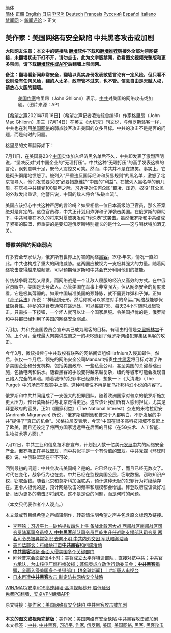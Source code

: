  <!-- 面包屑导航 --> <div class="breadcrumb"><!-- GTranslate: https://gtranslate.io/ -->  <div class="switcher notranslate">  <div class="selected">  <a href="#" onclick="return false;"> 简体</a>  </div>  <div class="option">  <a href="https://www.bannedbook.org" onclick="doGTranslate('zh-CN|zh-CN');jQuery('div.switcher div.selected a').html(jQuery(this).html());return false;" title="简体中文" class="nturl selected"> 简体</a>  <a href="https://www.bannedbook.org/zh-tw/" onclick="doGTranslate('zh-CN|zh-TW');jQuery('div.switcher div.selected a').html(jQuery(this).html());return false;" title="繁體中文" class="nturl"> 正體</a>  <a href="https://www.bannedbook.org/en/" onclick="doGTranslate('zh-CN|en');jQuery('div.switcher div.selected a').html(jQuery(this).html());return false;" title="English" class="nturl"> English</a>  <a href="https://www.bannedbook.org/ja/" onclick="doGTranslate('zh-CN|ja');jQuery('div.switcher div.selected a').html(jQuery(this).html());return false;" title="日本語" class="nturl"> 日語</a>  <a href="https://www.bannedbook.org/ko/" onclick="doGTranslate('zh-CN|ko');jQuery('div.switcher div.selected a').html(jQuery(this).html());return false;" title="한국어" class="nturl"> 한국어</a>  <a href="https://www.bannedbook.org/de/" onclick="doGTranslate('zh-CN|de');jQuery('div.switcher div.selected a').html(jQuery(this).html());return false;" title="Deutsch" class="nturl"> Deutsch</a>  <a href="https://www.bannedbook.org/fr/" onclick="doGTranslate('zh-CN|fr');jQuery('div.switcher div.selected a').html(jQuery(this).html());return false;" title="Français" class="nturl"> Français</a>  <a href="https://www.bannedbook.org/ru/" onclick="doGTranslate('zh-CN|ru');jQuery('div.switcher div.selected a').html(jQuery(this).html());return false;" title="Русский" class="nturl"> Русский</a>  <a href="https://www.bannedbook.org/es/" onclick="doGTranslate('zh-CN|es');jQuery('div.switcher div.selected a').html(jQuery(this).html());return false;" title="Español" class="nturl"> Español</a>  <a href="https://www.bannedbook.org/it/" onclick="doGTranslate('zh-CN|it');jQuery('div.switcher div.selected a').html(jQuery(this).html());return false;" title="Italiano" class="nturl"> Italiano</a>  </div>  </div>      <div class='breadcrumb-sub'><!-- Breadcrumb NavXT 6.3.0 --> <a href="https://www.bannedbook.org/" class="home">禁闻网</a> &gt; <a href="https://www.bannedbook.org/bnews/comments/" class="category">新闻评论</a> &gt; 正文</div></div><h2>美作家：美国网络有安全缺陷 中共黑客攻击或加剧</h2> <p class="notice"><b>大陆网友注意：本文中的链接除 <a href="https://github.com/bannedbook/fanqiang" >翻墙</a>软件下载和<a href="https://github.com/killgcd/justmysocks/blob/master/README.md">翻墙推荐</a>链接外全部为禁网链接，未翻墙状态下打不开，请勿点击。此为文字版禁闻，欲看图文视频完整版和更多禁闻，请下载<a href="https://github.com/bannedbook/fanqiang">翻墙软件或APP</a>后翻墙上禁闻网。</p><p>备注：翻墙看新闻非常安全，翻墙以真实身份发表敏感言论有一定风险，但只看不说则没有任何风险，翻的人太多，政府管不过来，也不管。信息自由是天赋人权，请放心大胆的翻墙。</b></p>  <div class="entry"> <figure><figcaption><a href="https://www.bannedbook.org/bnews/tag/%e7%be%8e%e5%9b%bd/" class="st_tag internal_tag" rel="tag" title="标签 美国 下的日志">美国</a><a href="https://www.bannedbook.org/bnews/tag/%e4%bd%9c%e5%ae%b6/" class="st_tag internal_tag" rel="tag" title="标签 作家 下的日志">作家</a>格里昂（John Ghlionn）表示，<a href="https://www.bannedbook.org/bnews/tag/%e4%b8%ad%e5%85%b1/" class="st_tag internal_tag" rel="tag" title="标签 中共 下的日志">中共</a>对美国的网络攻击或加剧。（图片来源：AP）</figcaption></figure> <p>【<span class='wp_keywordlink_affiliate'><a href="https://www.soundofhope.org" title="希望之声" target="_blank">希望之声</a></span>2021年7月16日】（希望之声记者凌浩综合编译）作家格里昂（John Mac Ghlionn）周三（7月14日）在英文《<span class='wp_keywordlink_affiliate'><a href="http://www.epochtimes.com/" title="大纪元" target="_blank">大纪元</a></span>》刊文说，与<a href="https://www.bannedbook.org/bnews/tag/%e4%bf%84%e7%bd%97%e6%96%af/" class="st_tag internal_tag" rel="tag" title="标签 俄罗斯 下的日志">俄罗斯</a>骇客一样，中共也在利用<a href="https://www.bannedbook.org/bnews/tag/%e7%be%8e%e5%9b%bd%e7%bd%91%e7%bb%9c/" class="st_tag internal_tag" rel="tag" title="标签 美国网络 下的日志">美国网络</a>的弱点骇客攻击美国的众多目标。中共的攻击不是是否的问题，而是何时的问题。</p> <p>格里昂的文章翻译如下：</p> <p>7月11日，在美国将23个<span class='wp_keywordlink_affiliate'><a href="https://www.bannedbook.org/" title="中国" target="_blank">中国</a></span>实体加入经济黑名单后不久，中共即发表了激烈声明说，“坚决反对”对中国企业的“无理打压”。中共这种“无理打压”的高手发表这样的言论，讽刺意味十足，既令人震惊又可笑。然而，中共并不是在搞笑。事实上，它是彻头彻尾地愤怒了。被列入“严重违反国际经济和贸易规则”的黑名单，激怒了北京领导人，他们发誓要采取“必要措施维护”中国的“利益”。在被列入黑名单的前几周，在庆祝中共建党100周年之际，<a href="https://www.bannedbook.org/bnews/tag/%e4%b9%a0%e8%bf%91%e5%b9%b3/" class="st_tag internal_tag" rel="tag" title="标签 习近平 下的日志">习近平</a>对任何企图“霸凌、压迫、奴役”其公民的外敌发出重话。他警告说，中国的敌人将会“头破血流”。</p>  <p>美国应该担心中共这种严厉的言论吗？如果相信一位日本高级防卫官员，那么答案绝对是肯定的。这位官员称，中共正计划用炸弹和子弹袭击美国。在俄罗斯的帮助下，中共可能在不久的将来对夏威夷发动“珍珠港”式袭击。虽然俄罗斯和中共结成了紧密的联盟，但重要的是要知道俄罗斯特别擅长的是什么——这与喝伏特加酒无关。</p> <h3>爆露美国的网络弱点</h3> <p>许多安全专家认为，俄罗斯有世界上厉害的网络<a href="https://www.bannedbook.org/bnews/tag/%e9%bb%91%e5%ae%a2/" class="st_tag internal_tag" rel="tag" title="标签 黑客 下的日志">黑客</a>。20多年来，情况一直如此。中共也构成了重大的网络威胁。这两国应被视为一支极其强大的力量。随着网络攻击变得越来越频繁，可以预期俄罗斯和中共会充分利用他们的技能。</p> <p>传统战争既混乱又昂贵。而网络战是一个让敌人屈服的经济又高效的方式。在中俄官员眼中，美国是头号敌人。尽管美国在军事上非常强大，但从网络安全的角度来看，它是极其薄弱的。如果中国瞄准美国的颈静脉，就不需要炸弹和子弹。正如《<span class='wp_keywordlink'><a href="https://www.bannedbook.org/forum24/topic5048.html" title="《孙子兵法》">孙子兵法</a></span>》所说：“神秘到无形，然后你就可以掌控对手的命运。”网络战能够保证隐身性。神秘的掠食者通常在遥远处，可以每周7天、每天24小时随时发起攻击。只需按一下按钮，一个坏人就可以让一个国家屈服。令美国担忧的是，俄罗斯和中共都已经利用了美国的网络安全弱点。</p>  <p>7月初，共和党全国委员会宣布其已成为黑客的目标，有理由相信是<span class='wp_keywordlink'><a href="https://www.bannedbook.org/forum2/topic1172.html" title="克里姆林宫秘史——斯大林情妇的回忆" target="_blank">克里姆林宫</a></span>干的。上个月，全球最大肉类供应商之一的JBS遭到了俄罗斯网络犯罪集团黑客的攻击。</p> <p>今年3月，微软指控与中共政权有联系的网络间谍组织Hafnium入侵其邮件。然后，仅仅一个月后，领先的网络安全公司Mandarit指责<a href="https://www.bannedbook.org/bnews/tag/%e4%b8%ad%e5%85%b1%e9%bb%91%e5%ae%a2/" class="st_tag internal_tag" rel="tag" title="标签 中共黑客 下的日志">中共黑客</a>将目标对准了许多美国企业和分支机构，包括美国政府、一些私营公司，甚至美国的关键基础设施，包括电网和供水。随着黑客的手段变得越来越复杂，纽约等城市可能会发现自己陷入完全的黑暗。随着城市的犯罪率已经飙升，想象一下《大清洗》（The Purge》中的场景在现实中上演。这种可能性不再是反乌托邦科幻小说的内容了。</p> <p>俄罗斯和中共共同组成了一支强大的犯罪团队。随着欧洲国家对普京的俄罗斯施加更大压力，预计莫斯科将与北京走得更近。这应该让我们所有人感到担忧，尤其是拜登政府的官员。正如《国家利益》（The National Interest）杂志的米格拉尼安 (Andranik Migranyan) 所说，“俄罗斯建制派和普京个人都明白，不断发展的中共”提供了“真正的机会”。米格拉尼安表示，今天“中国在很多高科技领域不仅赶上了欧美，而且还设定了将西方国家远远甩在后面的目标（在5G技术、人工智能、生物技术等方面）。”</p>  <p>7月12日，中共工业和信息技术部宣布，计划投入数十亿美元<span class='wp_keywordlink'><a href="https://www.bannedbook.org/forum11/topic335.html" title="禁片：发展中出现的问题，只能靠发展解决？" target="_blank">发展中</a></span>共的网络安全产业。俄罗斯正在寻找盟友，而中共似乎是一个有价值的盟友。中共党媒《环球时报》说，中俄联盟现在牢不可破。</p> <p>回到最初的问题：中共会攻击美国吗？是的。它已经攻击了，而且已经无数次了。时代在变化，战争行为也在变。中共已经在监视美国公民，窃取数据，窃取知识产权，窃取金钱。随着北京和莫斯科加强联系，预计这种无耻的犯罪行为将继续存在。更令人担忧的是，预计网络攻击的频率和规模都会增加。拜登政府应该做好准备，因为更多的袭击即将到来。这不是是否的问题，而是何时的问题。</p> <p>（本文只代表作者个人观点。）</p>  <p>本文章或节目经希望之声编辑制作，转载请注明希望之声并包含原文标题及链接。 </p> <ul class='op-related-articles' title='相关阅读'> <li><a href='https://www.bannedbook.org/bnews/comments/20210706/1581290.html' target='_blank'>李燕铭：习近平七一破格提拔四名上将 备战北戴河大战 西部战区南部战区司令员陆军司令员换人 <b>中共黑客</b>部队司令员巨乾生升任战略支援部队司令员 两名司令员被异常免职 去向不明 中共内外交困 军队暗潮汹涌</a></li> <li><a href='https://www.bannedbook.org/bnews/cbnews/20210623/1572741.html' target='_blank'>美司法部长：将继续打击<b>中共黑客</b>和间谍活动</a></li> <li><a href='https://www.bannedbook.org/bnews/bannedvideo/20210617/1568440.html' target='_blank'><b>中共黑客</b>猖獗 全面入侵美国多个关键部门</a></li> <li><a href='https://www.bannedbook.org/bnews/bannedvideo/20210617/1568326.html' target='_blank'>拜登普京会面密谈4小时；美将成立太平洋特遣部队，直接对抗中共；中共官方承认，台山核电厂燃料棒破损；蓬佩奥成立政治行动委员会；<b>中共黑客</b>猖獗，全面入侵美国多个关键部门【#全球新闻】｜#新唐人电视台</a></li> <li><a href='https://www.bannedbook.org/bnews/worldnews/20210521/1551140.html' target='_blank'>日本再遭<b>中共黑客</b>攻击 制定防共网络安全战略</a></li> </ul> <p class="texttj"> <a href="https://github.com/bannedbook/fanqiang/wiki/V2ray%E6%9C%BA%E5%9C%BA" target="_blank">WIN/MAC/安卓/iOS高速翻墙:高清视频秒开,超低延迟</a><br/> <a href="https://github.com/bannedbook/fanqiang/wiki/%E7%A6%81%E9%97%BB%E7%BD%91%E5%AE%89%E5%8D%93%E7%BF%BB%E5%A2%99%E6%96%B0%E9%97%BBAPP" target="_blank">免费PC翻墙、安卓VPN翻墙APP</a></p><p>原文链接：<a class="src_link"  href="https://www.soundofhope.org/post/526427" target="_blank">美作家：美国网络有安全缺陷 中共黑客攻击或加剧</a></p><a name='sharetosocial'></a>  <div style="margin-bottom:5px;padding-bottom:5px;clear:both"> <div id="archive-pix-1" class="banner-ads"> <!-- AuctionX Display platform tag START --> <div id="26318x728x90x621x_ADSLOT2" clicktrack="%%CLICK_URL_ESC%%"></div> <!-- AuctionX Display platform tag END --> </div> <div id="archive-pix-2" class="banner-ads"> <!-- AuctionX Display platform tag START --> <div id="26315x300x250x621x_ADSLOT2" clicktrack="%%CLICK_URL_ESC%%"></div> <!-- AuctionX Display platform tag END --> </div> </div>    <div id="archive-pix-1" class="banner-ads"> <!-- AuctionX Display platform tag START --> <div id="26318x728x90x621x_ADSLOT3" clicktrack="%%CLICK_URL_ESC%%"></div> <!-- AuctionX Display platform tag END --> </div> <div><b>本文的图文或视频完整版</b>：<a href='https://www.bannedbook.org/bnews/comments/20210717/1588787.html'>美作家：美国网络有安全缺陷 中共黑客攻击或加剧</a></div>  </div><!--END ENTRY--> <div class="postfooter"> <div>本文标签：<a href="https://www.bannedbook.org/bnews/tag/%e4%b8%ad%e5%85%b1/" rel="tag">中共</a>, <a href="https://www.bannedbook.org/bnews/tag/%e4%b8%ad%e5%85%b1%e9%bb%91%e5%ae%a2/" rel="tag">中共黑客</a>, <a href="https://www.bannedbook.org/bnews/tag/%e4%b9%a0%e8%bf%91%e5%b9%b3/" rel="tag">习近平</a>, <a href="https://www.bannedbook.org/bnews/tag/%e4%bd%9c%e5%ae%b6/" rel="tag">作家</a>, <a href="https://www.bannedbook.org/bnews/tag/%e4%bf%84%e7%bd%97%e6%96%af/" rel="tag">俄罗斯</a>, <a href="https://www.bannedbook.org/bnews/tag/%e7%be%8e%e5%9b%bd/" rel="tag">美国</a>, <a href="https://www.bannedbook.org/bnews/tag/%e7%be%8e%e5%9b%bd%e7%bd%91%e7%bb%9c/" rel="tag">美国网络</a>, <a href="https://www.bannedbook.org/bnews/tag/%e9%bb%91%e5%ae%a2/" rel="tag">黑客</a>, <a href="https://www.bannedbook.org/bnews/tag/%E9%BB%91%E5%AE%A2%E6%94%BB%E5%87%BB/" rel="tag">黑客攻击</a></div>  </div><!--END POSTFOOTER--> 